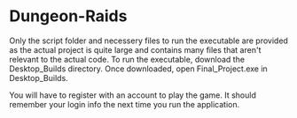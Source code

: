 # Dungeon-Raids
Only the script folder and necessery files to run the executable are provided as the actual project is quite large and contains many files that aren't relevant to the actual code. To run the executable, download the Desktop_Builds directory. Once downloaded, open Final_Project.exe in Desktop_Builds.

You will have to register with an account to play the game. It should remember your login info the next time you run the application.
